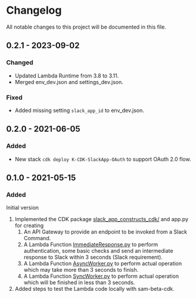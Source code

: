 # Changelog

All notable changes to this project will be documented in this file.

## 0.2.1 - 2023-09-02

### Changed

* Updated Lambda Runtime from 3.8 to 3.11.
* Merged env_dev.json and settings_dev.json.

### Fixed

* Added missing setting `slack_app_id` to env_dev.json.


## 0.2.0 - 2021-06-05

### Added

* New stack `cdk deploy K-CDK-SlackApp-OAuth` to support OAuth 2.0 flow.


## 0.1.0 - 2021-05-15

### Added

Initial version
1. Implemented the CDK package [slack_app_constructs_cdk/](slack_app_constructs_cdk/) and app.py for creating
    1. An API Gateway to provide an endpoint to be invoked from a Slack Command.
    2. A Lambda Function [ImmediateResponse.py](lambda/ImmediateResponse.py) to perform authentication, some basic checks and send an intermediate response to Slack within 3 seconds (Slack requirement).
    3. A Lambda Function [AsyncWorker.py](lambda/AsyncWorker.py) to perform actual operation which may take more than 3 seconds to finish.
    4. A Lambda Function [SyncWorker.py](lambda/SyncWorker.py) to perform actual operation which will be finished in less than 3 seconds.
2. Added steps to test the Lambda code locally with sam-beta-cdk.
